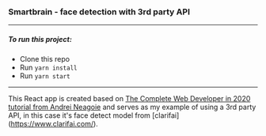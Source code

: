 ### Smartbrain - face detection with 3rd party API
---

##### To run this project:
* Clone this repo
* Run `yarn install`
* Run `yarn start`
---

This React app is created based on [The Complete Web Developer in 2020 tutorial from Andrei Neagoie] and serves as my example of using a 3rd party API, in this case it's face detect model from [clarifai] (https://www.clarifai.com/).

[The Complete Web Developer in 2020 tutorial from Andrei Neagoie]: https://www.udemy.com/course/the-complete-web-developer-zero-to-mastery/

